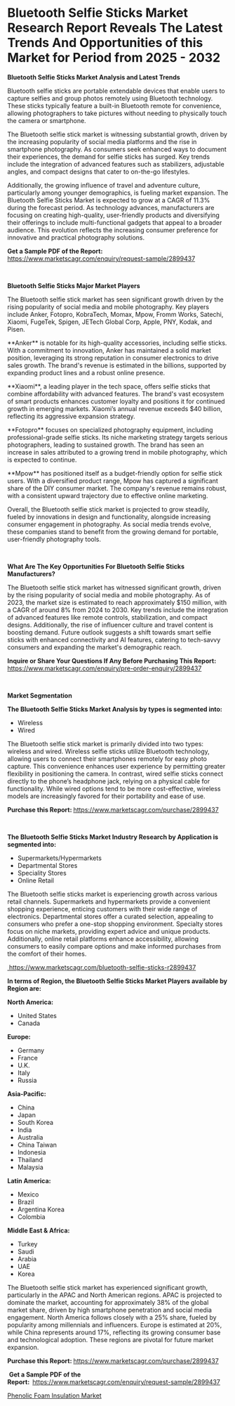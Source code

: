 <p><h1>Bluetooth Selfie Sticks Market Research Report Reveals The Latest Trends And Opportunities of this Market for Period from 2025 - 2032</h1></p><p><strong>Bluetooth Selfie Sticks Market Analysis and Latest Trends</strong></p>
<p><p>Bluetooth selfie sticks are portable extendable devices that enable users to capture selfies and group photos remotely using Bluetooth technology. These sticks typically feature a built-in Bluetooth remote for convenience, allowing photographers to take pictures without needing to physically touch the camera or smartphone.</p><p>The Bluetooth selfie stick market is witnessing substantial growth, driven by the increasing popularity of social media platforms and the rise in smartphone photography. As consumers seek enhanced ways to document their experiences, the demand for selfie sticks has surged. Key trends include the integration of advanced features such as stabilizers, adjustable angles, and compact designs that cater to on-the-go lifestyles.</p><p>Additionally, the growing influence of travel and adventure culture, particularly among younger demographics, is fueling market expansion. The Bluetooth Selfie Sticks Market is expected to grow at a CAGR of 11.3% during the forecast period. As technology advances, manufacturers are focusing on creating high-quality, user-friendly products and diversifying their offerings to include multi-functional gadgets that appeal to a broader audience. This evolution reflects the increasing consumer preference for innovative and practical photography solutions.</p></p>
<p><strong>Get a Sample PDF of the Report:&nbsp;</strong> <a href="https://www.marketscagr.com/enquiry/request-sample/2899437?utm_campaign=2990&utm_medium=2&utm_source=Github&utm_content=ia&utm_term=15032025&utm_id=bluetooth-selfie-sticks">https://www.marketscagr.com/enquiry/request-sample/2899437</a></p>
<p>&nbsp;</p>
<p><strong>Bluetooth Selfie Sticks Major Market Players</strong></p>
<p><p>The Bluetooth selfie stick market has seen significant growth driven by the rising popularity of social media and mobile photography. Key players include Anker, Fotopro, KobraTech, Momax, Mpow, Fromm Works, Satechi, Xiaomi, FugeTek, Spigen, JETech Global Corp, Apple, PNY, Kodak, and Pisen.</p><p>**Anker** is notable for its high-quality accessories, including selfie sticks. With a commitment to innovation, Anker has maintained a solid market position, leveraging its strong reputation in consumer electronics to drive sales growth. The brand's revenue is estimated in the billions, supported by expanding product lines and a robust online presence.</p><p>**Xiaomi**, a leading player in the tech space, offers selfie sticks that combine affordability with advanced features. The brand's vast ecosystem of smart products enhances customer loyalty and positions it for continued growth in emerging markets. Xiaomi’s annual revenue exceeds $40 billion, reflecting its aggressive expansion strategy.</p><p>**Fotopro** focuses on specialized photography equipment, including professional-grade selfie sticks. Its niche marketing strategy targets serious photographers, leading to sustained growth. The brand has seen an increase in sales attributed to a growing trend in mobile photography, which is expected to continue.</p><p>**Mpow** has positioned itself as a budget-friendly option for selfie stick users. With a diversified product range, Mpow has captured a significant share of the DIY consumer market. The company's revenue remains robust, with a consistent upward trajectory due to effective online marketing.</p><p>Overall, the Bluetooth selfie stick market is projected to grow steadily, fueled by innovations in design and functionality, alongside increasing consumer engagement in photography. As social media trends evolve, these companies stand to benefit from the growing demand for portable, user-friendly photography tools.</p></p>
<p>&nbsp;</p>
<p><strong>What Are The Key Opportunities For Bluetooth Selfie Sticks Manufacturers?</strong></p>
<p><p>The Bluetooth selfie stick market has witnessed significant growth, driven by the rising popularity of social media and mobile photography. As of 2023, the market size is estimated to reach approximately $150 million, with a CAGR of around 8% from 2024 to 2030. Key trends include the integration of advanced features like remote controls, stabilization, and compact designs. Additionally, the rise of influencer culture and travel content is boosting demand. Future outlook suggests a shift towards smart selfie sticks with enhanced connectivity and AI features, catering to tech-savvy consumers and expanding the market's demographic reach.</p></p>
<p><strong>Inquire or Share Your Questions If Any Before Purchasing This Report:</strong> <a href="https://www.marketscagr.com/enquiry/pre-order-enquiry/2899437?utm_campaign=2990&utm_medium=2&utm_source=Github&utm_content=ia&utm_term=15032025&utm_id=bluetooth-selfie-sticks">https://www.marketscagr.com/enquiry/pre-order-enquiry/2899437</a></p>
<p>&nbsp;</p>
<p><strong>Market Segmentation</strong></p>
<p><strong>The Bluetooth Selfie Sticks Market Analysis by types is segmented into:</strong></p>
<p><ul><li>Wireless</li><li>Wired</li></ul></p>
<p><p>The Bluetooth selfie stick market is primarily divided into two types: wireless and wired. Wireless selfie sticks utilize Bluetooth technology, allowing users to connect their smartphones remotely for easy photo capture. This convenience enhances user experience by permitting greater flexibility in positioning the camera. In contrast, wired selfie sticks connect directly to the phone’s headphone jack, relying on a physical cable for functionality. While wired options tend to be more cost-effective, wireless models are increasingly favored for their portability and ease of use.</p></p>
<p><strong>Purchase this Report:&nbsp;</strong><a href="https://www.marketscagr.com/purchase/2899437?utm_campaign=2990&utm_medium=2&utm_source=Github&utm_content=ia&utm_term=15032025&utm_id=bluetooth-selfie-sticks">https://www.marketscagr.com/purchase/2899437</a></p>
<p>&nbsp;</p>
<p><strong>The Bluetooth Selfie Sticks Market Industry Research by Application is segmented into:</strong></p>
<p><ul><li>Supermarkets/Hypermarkets</li><li>Departmental Stores</li><li>Speciality Stores</li><li>Online Retail</li></ul></p>
<p><p>The Bluetooth selfie sticks market is experiencing growth across various retail channels. Supermarkets and hypermarkets provide a convenient shopping experience, enticing customers with their wide range of electronics. Departmental stores offer a curated selection, appealing to consumers who prefer a one-stop shopping environment. Specialty stores focus on niche markets, providing expert advice and unique products. Additionally, online retail platforms enhance accessibility, allowing consumers to easily compare options and make informed purchases from the comfort of their homes.</p></p>
<p><a href="https://www.marketscagr.com/bluetooth-selfie-sticks-r2899437?utm_campaign=2990&utm_medium=2&utm_source=Github&utm_content=ia&utm_term=15032025&utm_id=bluetooth-selfie-sticks">&nbsp;https://www.marketscagr.com/bluetooth-selfie-sticks-r2899437</a></p>
<p><strong>In terms of Region, the Bluetooth Selfie Sticks Market Players available by Region are:</strong></p>
<p>
    <p> <strong> North America: </strong>
        <ul>
            <li>United States</li>
            <li>Canada</li>
        </ul>
        </p> 
    <p> <strong> Europe: </strong>
        <ul>
            <li>Germany</li>
            <li>France</li>
            <li>U.K.</li>
            <li>Italy</li>
            <li>Russia</li>
        </ul>
        </p> 
    <p> <strong> Asia-Pacific: </strong>
        <ul>
            <li>China</li>
            <li>Japan</li>
            <li>South Korea</li>
            <li>India</li>
            <li>Australia</li>
            <li>China Taiwan</li>
            <li>Indonesia</li>
            <li>Thailand</li>
            <li>Malaysia</li>
        </ul>
        </p> 
    <p> <strong> Latin America: </strong>
        <ul>
            <li>Mexico</li>
            <li>Brazil</li>
            <li>Argentina Korea</li>
            <li>Colombia</li>
        </ul>
        </p> 
    <p> <strong> Middle East & Africa: </strong>
        <ul>
            <li>Turkey</li>
            <li>Saudi</li>
            <li>Arabia</li>
            <li>UAE</li>
            <li>Korea</li>
        </ul>
    </p>
    </p>
<p><p>The Bluetooth selfie stick market has experienced significant growth, particularly in the APAC and North American regions. APAC is projected to dominate the market, accounting for approximately 38% of the global market share, driven by high smartphone penetration and social media engagement. North America follows closely with a 25% share, fueled by popularity among millennials and influencers. Europe is estimated at 20%, while China represents around 17%, reflecting its growing consumer base and technological adoption. These regions are pivotal for future market expansion.</p></p>
<p><strong>Purchase this Report: </strong><a href="https://www.marketscagr.com/purchase/2899437?utm_campaign=2990&utm_medium=2&utm_source=Github&utm_content=ia&utm_term=15032025&utm_id=bluetooth-selfie-sticks">https://www.marketscagr.com/purchase/2899437</a></p>
<p>&nbsp;<strong>Get a Sample PDF of the Report:&nbsp;&nbsp;</strong><a href="https://www.marketscagr.com/enquiry/request-sample/2899437?utm_campaign=2990&utm_medium=2&utm_source=Github&utm_content=ia&utm_term=15032025&utm_id=bluetooth-selfie-sticks">https://www.marketscagr.com/enquiry/request-sample/2899437</a></p>
<p><strong></strong></p>
<p><p><a href="https://github.com/ngozudapshi/Market-Research-Report-List-1/blob/main/phenolic-foam-insulation-market.md?utm_campaign=2990&utm_medium=2&utm_source=Github&utm_content=ia&utm_term=15032025&utm_id=bluetooth-selfie-sticks">Phenolic Foam Insulation Market</a></p></p>
